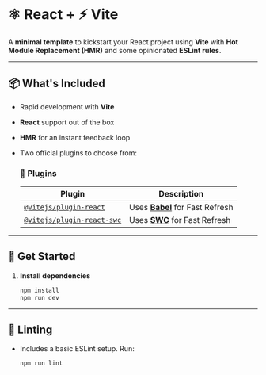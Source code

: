 # ⚛️ React + ⚡ Vite

A **minimal template** to kickstart your React project using **Vite** with **Hot Module Replacement (HMR)** and some opinionated **ESLint rules**.

---

## 📦 What's Included

- Rapid development with **Vite**
- **React** support out of the box
- **HMR** for an instant feedback loop
- Two official plugins to choose from:
  
  ### 🔌 Plugins
  | Plugin | Description |
  |--------|-------------|
  | [`@vitejs/plugin-react`](https://github.com/vitejs/vite-plugin-react/blob/main/packages/plugin-react/README.md) | Uses [**Babel**](https://babeljs.io/) for Fast Refresh |
  | [`@vitejs/plugin-react-swc`](https://github.com/vitejs/vite-plugin-react-swc) | Uses [**SWC**](https://swc.rs/) for Fast Refresh |

---

## 🚀 Get Started

1. **Install dependencies**  
   ```bash
   npm install
   npm run dev
---

## 🧹 Linting

- Includes a basic ESLint setup. Run:
  ```bash
  npm run lint



